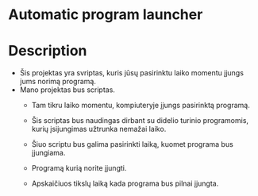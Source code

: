# Automatic program launcher

# Description

* Šis projektas yra svriptas, kuris jūsų pasirinktu laiko momentu įjungs jums norimą programą.
* Mano projektas bus scriptas.
    * Tam tikru laiko momentu,
    kompiuteryje įjungs pasirinktą programą.

    * Šis scriptas bus naudingas dirbant su didelio turinio programomis,
    kurių įsijungimas užtrunka nemažai laiko.

    * Šiuo scriptu bus galima pasirinkti laiką,
    kuomet programa bus įjungiama.

    * Programą kurią norite įjungti.

    * Apskaičiuos tikslų laiką kada programa bus pilnai įjungta.



